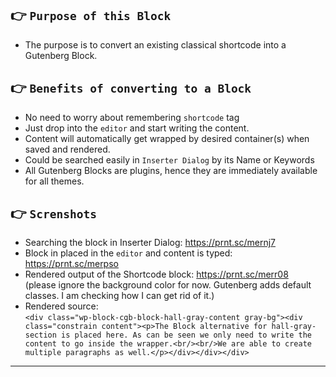 ## 👉  `Purpose of this Block`
- The purpose is to convert an existing classical shortcode into a Gutenberg Block.

## 👉  `Benefits of converting to a Block`
- No need to worry about remembering `shortcode` tag
- Just drop into the `editor` and start writing the content.
- Content will automatically get wrapped by desired container(s) when saved and rendered.
- Could be searched easily in `Inserter Dialog` by its Name or Keywords
- All Gutenberg Blocks are plugins, hence they are immediately available for all themes.

## 👉  `Screnshots`
- Searching the block in Inserter Dialog: https://prnt.sc/mernj7
- Block in placed in the `editor` and content is typed: https://prnt.sc/merpso
- Rendered output of the Shortcode block: https://prnt.sc/merr08  
(please ignore the background color for now. Gutenberg adds default classes. I am checking how I can get rid of it.)
- Rendered source:  
`<div class="wp-block-cgb-block-hall-gray-content gray-bg"><div class="constrain content"><p>The Block alternative for hall-gray-section is placed here. As can be seen we only need to write the content to go inside the wrapper.<br/><br/>We are able to create multiple paragraphs as well.</p></div></div></div>` 

---
